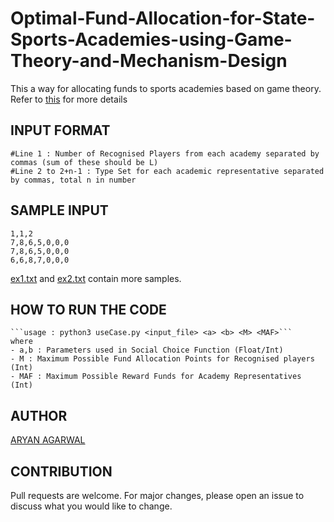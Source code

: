 # Optimal-Fund-Allocation-for-State-Sports-Academies-using-Game-Theory-and-Mechanism-Design
This a way for allocating funds to sports academies based on game theory. Refer to [this](https://github.com/worldinmyfist/Optimal-Fund-Allocation-for-State-Sports-Academies-using-Game-Theory-and-Mechanism-Design/blob/main/Report.pdf) for more details

## INPUT FORMAT
    #Line 1 : Number of Recognised Players from each academy separated by commas (sum of these should be L)
    #Line 2 to 2+n-1 : Type Set for each academic representative separated by commas, total n in number
    
## SAMPLE INPUT
    1,1,2
    7,8,6,5,0,0,0
    7,8,6,5,0,0,0
    6,6,8,7,0,0,0
 
 [ex1.txt](https://github.com/worldinmyfist/Optimal-Fund-Allocation-for-State-Sports-Academies-using-Game-Theory-and-Mechanism-Design/blob/main/ex1.txt) and [ex2.txt](https://github.com/worldinmyfist/Optimal-Fund-Allocation-for-State-Sports-Academies-using-Game-Theory-and-Mechanism-Design/blob/main/ex2.txt) contain more samples.
    
## HOW TO RUN THE CODE
    ```usage : python3 useCase.py <input_file> <a> <b> <M> <MAF>```
    where
    - a,b : Parameters used in Social Choice Function (Float/Int)
    - M : Maximum Possible Fund Allocation Points for Recognised players (Int)
    - MAF : Maximum Possible Reward Funds for Academy Representatives (Int)
    
## AUTHOR
[ARYAN AGARWAL](https://github.com/worldinmyfist/)

## CONTRIBUTION
Pull requests are welcome. For major changes, please open an issue to discuss what you would like to change.

